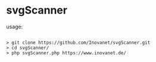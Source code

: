 # svgScanner
usage: 

````

> git clone https://github.com/Inovanet/svgScanner.git
> cd svgScanner/
> php svgScanner.php https://www.inovanet.de/

````
